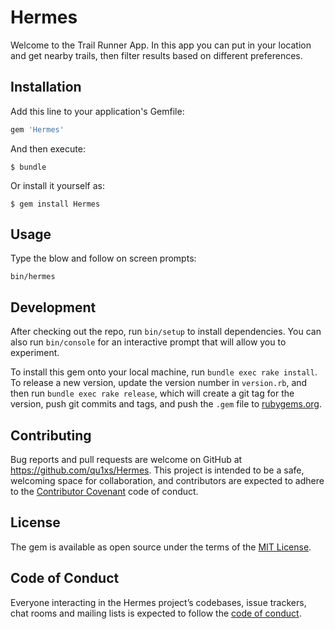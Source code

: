 # Hermes

Welcome to the Trail Runner App. In this app you can put in your location and get nearby trails, then filter results based on different preferences.

## Installation

Add this line to your application's Gemfile:

```ruby
gem 'Hermes'
```

And then execute:

    $ bundle

Or install it yourself as:

    $ gem install Hermes

## Usage
Type the blow and follow on screen prompts:

    bin/hermes

## Development

After checking out the repo, run `bin/setup` to install dependencies. You can also run `bin/console` for an interactive prompt that will allow you to experiment.

To install this gem onto your local machine, run `bundle exec rake install`. To release a new version, update the version number in `version.rb`, and then run `bundle exec rake release`, which will create a git tag for the version, push git commits and tags, and push the `.gem` file to [rubygems.org](https://rubygems.org).

## Contributing

Bug reports and pull requests are welcome on GitHub at https://github.com/qu1xs/Hermes. This project is intended to be a safe, welcoming space for collaboration, and contributors are expected to adhere to the [Contributor Covenant](http://contributor-covenant.org) code of conduct.

## License

The gem is available as open source under the terms of the [MIT License](https://opensource.org/licenses/MIT).

## Code of Conduct

Everyone interacting in the Hermes project’s codebases, issue trackers, chat rooms and mailing lists is expected to follow the [code of conduct](https://github.com/'qu1xs'/Hermes/blob/master/CODE_OF_CONDUCT.md).
